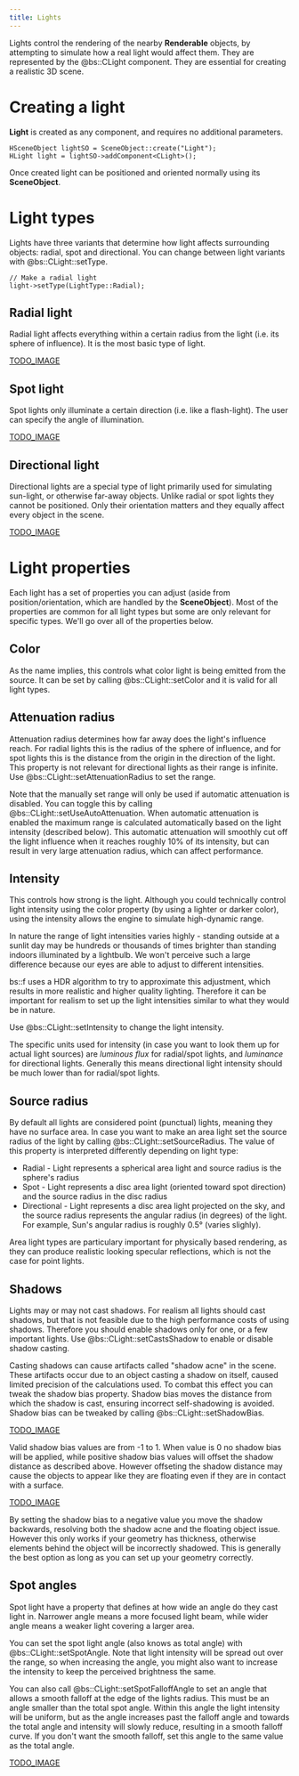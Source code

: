 ```yaml
---
title: Lights
---
```


Lights control the rendering of the nearby **Renderable** objects, by attempting to simulate how a real light would affect them. They are represented by the @bs::CLight component. They are essential for creating a realistic 3D scene.

# Creating a light
**Light** is created as any component, and requires no additional parameters.

~~~~~~~~~~~~~{.cpp}
HSceneObject lightSO = SceneObject::create("Light");
HLight light = lightSO->addComponent<CLight>();
~~~~~~~~~~~~~

Once created light can be positioned and oriented normally using its **SceneObject**.

# Light types
Lights have three variants that determine how light affects surrounding objects: radial, spot and directional. You can change between light variants with @bs::CLight::setType.

~~~~~~~~~~~~~{.cpp}
// Make a radial light
light->setType(LightType::Radial);
~~~~~~~~~~~~~

## Radial light

Radial light affects everything within a certain radius from the light (i.e. its sphere of influence). It is the most basic type of light.

[TODO_IMAGE]()

## Spot light

Spot lights only illuminate a certain direction (i.e. like a flash-light). The user can specify the angle of illumination.

[TODO_IMAGE]()

## Directional light

Directional lights are a special type of light primarily used for simulating sun-light, or otherwise far-away objects. Unlike radial or spot lights they cannot be positioned. Only their orientation matters and they equally affect every object in the scene.

[TODO_IMAGE]()

# Light properties
Each light has a set of properties you can adjust (aside from position/orientation, which are handled by the **SceneObject**). Most of the properties are common for all light types but some are only relevant for specific types. We'll go over all of the properties below.

## Color
As the name implies, this controls what color light is being emitted from the source. It can be set by calling @bs::CLight::setColor and it is valid for all light types.

## Attenuation radius
Attenuation radius determines how far away does the light's influence reach. For radial lights this is the radius of the sphere of influence, and for spot lights this is the distance from the origin in the direction of the light. This property is not relevant for directional lights as their range is infinite. Use @bs::CLight::setAttenuationRadius to set the range.

Note that the manually set range will only be used if automatic attenuation is disabled. You can toggle this by calling @bs::CLight::setUseAutoAttenuation. When automatic attenuation is enabled the maximum range is calculated automatically based on the light intensity (described below). This automatic attenuation will smoothly cut off the light influence when it reaches roughly 10% of its intensity, but can result in very large attenuation radius, which can affect performance.

## Intensity
This controls how strong is the light. Although you could technically control light intensity using the color property (by using a lighter or darker color), using the intensity allows the engine to simulate high-dynamic range. 

In nature the range of light intensities varies highly - standing outside at a sunlit day may be hundreds or thousands of times brighter than standing indoors illuminated by a lightbulb. We won't perceive such a large difference because our eyes are able to adjust to different intensities.

bs::f uses a HDR algorithm to try to approximate this adjustment, which results in more realistic and higher quality lighting. Therefore it can be important for realism to set up the light intensities similar to what they would be in nature. 

Use @bs::CLight::setIntensity to change the light intensity. 

The specific units used for intensity (in case you want to look them up for actual light sources) are *luminous flux* for radial/spot lights, and *luminance* for directional lights. Generally this means directional light intensity should be much lower than for radial/spot lights.

## Source radius
By default all lights are considered point (punctual) lights, meaning they have no surface area. In case you want to make an area light set the source radius of the light by calling @bs::CLight::setSourceRadius. The value of this property is interpreted differently depending on light type:
 - Radial - Light represents a spherical area light and source radius is the sphere's radius
 - Spot - Light represents a disc area light (oriented toward spot direction) and the source radius in the disc radius
 - Directional - Light represents a disc area light projected on the sky, and the source radius represents the angular radius (in degrees) of the light. For example, Sun's angular radius is roughly 0.5° (varies slighly).

Area light types are particulary important for physically based rendering, as they can produce realistic looking specular reflections, which is not the case for point lights. 
 
## Shadows
Lights may or may not cast shadows. For realism all lights should cast shadows, but that is not feasible due to the high performance costs of using shadows. Therefore you should enable shadows only for one, or a few important lights. Use @bs::CLight::setCastsShadow to enable or disable shadow casting.

Casting shadows can cause artifacts called "shadow acne" in the scene. These artifacts occur due to an object casting a shadow on itself, caused limited precision of the calculations used. To combat this effect you can tweak the shadow bias property. Shadow bias moves the distance from which the shadow is cast, ensuring incorrect self-shadowing is avoided. Shadow bias can be tweaked by calling @bs::CLight::setShadowBias.

[TODO_IMAGE]()

Valid shadow bias values are from -1 to 1. When value is 0 no shadow bias will be applied, while positive shadow bias values will offset the shadow distance as described above. However offseting the shadow distance may cause the objects to appear like they are floating even if they are in contact with a surface.

[TODO_IMAGE]()

By setting the shadow bias to a negative value you move the shadow backwards, resolving both the shadow acne and the floating object issue. However this only works if your geometry has thickness, otherwise elements behind the object will be incorrectly shadowed. This is generally the best option as long as you can set up your geometry correctly.

## Spot angles
Spot light have a property that defines at how wide an angle do they cast light in. Narrower angle means a more focused light beam, while wider angle means a weaker light covering a larger area. 

You can set the spot light angle (also knows as total angle) with @bs::CLight::setSpotAngle. Note that light intensity will be spread out over the range, so when increasing the angle, you might also want to increase the intensity to keep the perceived brightness the same.

You can also call @bs::CLight::setSpotFalloffAngle to set an angle that allows a smooth falloff at the edge of the lights radius. This must be an angle smaller than the total spot angle. Within this angle the light intensity will be uniform, but as the angle increases past the falloff angle and towards the total angle and intensity will slowly reduce, resulting in a smooth falloff curve. If you don't want the smooth falloff, set this angle to the same value as the total angle.

[TODO_IMAGE]()